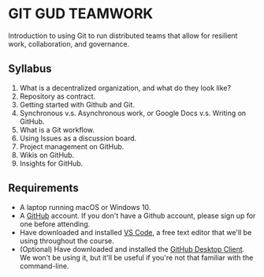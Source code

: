 # GIT GUD TEAMWORK

Introduction to using Git to run distributed teams that
allow for resilient work, collaboration, and governance.

## Syllabus

1. What is a decentralized organization, and what do they look like?
2. Repository as contract.
3. Getting started with Github and Git.
4. Synchronous v.s. Asynchronous work, or Google Docs v.s. Writing on GitHub.
5. What is a Git workflow.
6. Using Issues as a discussion board.
7. Project management on GitHub.
8. Wikis on GitHub.
9. Insights for GitHub.

## Requirements

- A laptop running macOS or Windows 10.
- A [GitHub](https://github.com/) account. If you don't have a Github account, please sign up for one before attending.
- Have downloaded and installed [VS Code](https://code.visualstudio.com/), a free text editor that we'll be using throughout the course.
- (Optional) Have downloaded and installed the [GitHub Desktop Client](https://desktop.github.com/). We won't be using it, but it'll be useful if you're not that familiar with the command-line.

